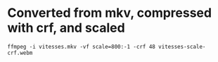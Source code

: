 # Converted from mkv, compressed with crf, and scaled

```
ffmpeg -i vitesses.mkv -vf scale=800:-1 -crf 48 vitesses-scale-crf.webm

```
